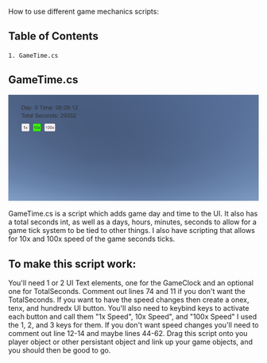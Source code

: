 How to use different game mechanics scripts:
  ## Table of Contents
    1. GameTime.cs




## GameTime.cs
![](screenshots/gametime.png)

  GameTime.cs is a script which adds game day and time to the UI. It also has a total seconds int, as well as a days, hours, minutes, seconds to allow for a game tick system to be tied to other things. I also have scripting that allows for 10x and 100x speed of the game seconds ticks.

## To make this script work:
    
You'll need 1 or 2 UI Text elements, one for the GameClock and an optional one for TotalSeconds. Comment out lines 74 and 11 if you don't want the TotalSeconds. If you want to have the speed changes then create a onex, tenx, and hundredx UI button. You'll also need to keybind keys to activate each button and call them "1x Speed", 10x Speed", and "100x Speed" I used the 1, 2, and 3 keys for them. If you don't want speed changes you'll need to comment out line 12-14 and maybe lines 44-62. Drag this script onto you player object or other persistant object and link up your game objects, and you should then be good to go.